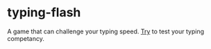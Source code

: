 # typing-flash
A game that can challenge your typing speed.
[Try](https://mian-azam.github.io/typing-flash/) to test your typing competancy.
